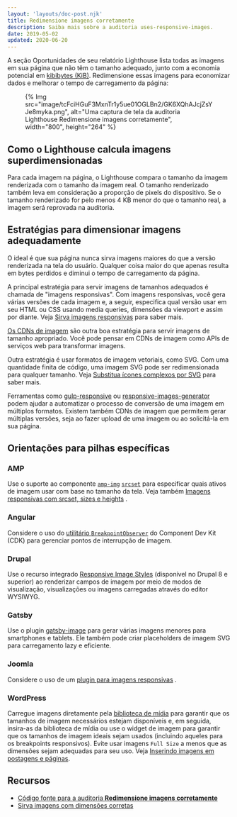 ```yaml
---
layout: 'layouts/doc-post.njk'
title: Redimensione imagens corretamente
description: Saiba mais sobre a auditoria uses-responsive-images.
date: 2019-05-02
updated: 2020-06-20
---
```


A seção Oportunidades de seu relatório Lighthouse lista todas as imagens em sua página que não têm o tamanho adequado, junto com a economia potencial em [kibibytes (KiB)](https://en.wikipedia.org/wiki/Kibibyte). Redimensione essas imagens para economizar dados e melhorar o tempo de carregamento da página:

<figure> {% Img src="image/tcFciHGuF3MxnTr1y5ue01OGLBn2/GK6XQhAJcjZsYJe8myka.png", alt="Uma captura de tela da auditoria Lighthouse Redimensione imagens corretamente", width="800", height="264" %}</figure>

## Como o Lighthouse calcula imagens superdimensionadas

Para cada imagem na página, o Lighthouse compara o tamanho da imagem renderizada com o tamanho da imagem real. O tamanho renderizado também leva em consideração a proporção de pixels do dispositivo. Se o tamanho renderizado for pelo menos 4 KB menor do que o tamanho real, a imagem será reprovada na auditoria.

## Estratégias para dimensionar imagens adequadamente

O ideal é que sua página nunca sirva imagens maiores do que a versão renderizada na tela do usuário. Qualquer coisa maior do que apenas resulta em bytes perdidos e diminui o tempo de carregamento da página.

A principal estratégia para servir imagens de tamanhos adequados é chamada de "imagens responsivas". Com imagens responsivas, você gera várias versões de cada imagem e, a seguir, especifica qual versão usar em seu HTML ou CSS usando media queries, dimensões da viewport e assim por diante. Veja [Sirva imagens responsivas](https://web.dev/serve-responsive-images/) para saber mais.

[Os CDNs de imagem](https://web.dev/image-cdns/) são outra boa estratégia para servir imagens de tamanho apropriado. Você pode pensar em CDNs de imagem como APIs de serviços web para transformar imagens.

Outra estratégia é usar formatos de imagem vetoriais, como SVG. Com uma quantidade finita de código, uma imagem SVG pode ser redimensionada para qualquer tamanho. Veja [Substitua ícones complexos por SVG](https://developers.google.com/web/fundamentals/design-and-ux/responsive/images#replace_complex_icons_with_svg) para saber mais.

Ferramentas como [gulp-responsive](https://www.npmjs.com/package/gulp-responsive) ou [responsive-images-generator](https://www.npmjs.com/package/responsive-images-generator) podem ajudar a automatizar o processo de conversão de uma imagem em múltiplos formatos. Existem também CDNs de imagem que permitem gerar múltiplas versões, seja ao fazer upload de uma imagem ou ao solicitá-la em sua página.

## Orientações para pilhas específicas

### AMP

Use o suporte ao componente [`amp-img`](https://amp.dev/documentation/components/amp-img/?format=websites) [`srcset`](https://web.dev/use-srcset-to-automatically-choose-the-right-image/) para especificar quais ativos de imagem usar com base no tamanho da tela. Veja também [Imagens responsivas com srcset, sizes e heights](https://amp.dev/documentation/guides-and-tutorials/develop/style_and_layout/art_direction/) .

### Angular

Considere o uso do [utilitário `BreakpointObserver`](https://material.angular.io/cdk/layout/overview) do Component Dev Kit (CDK) para gerenciar pontos de interrupção de imagem.

### Drupal

Use o recurso integrado [Responsive Image Styles](https://www.drupal.org/docs/8/mobile-guide/responsive-images-in-drupal-8) (disponível no Drupal 8 e superior) ao renderizar campos de imagem por meio de modos de visualização, visualizações ou imagens carregadas através do editor WYSIWYG.

### Gatsby

Use o plugin [gatsby-image](https://www.gatsbyjs.com/plugins/gatsby-image/) para gerar várias imagens menores para smartphones e tablets. Ele também pode criar placeholders de imagem SVG para carregamento lazy e eficiente.

### Joomla

Considere o uso de um [plugin para imagens responsivas](https://extensions.joomla.org/instant-search/?jed_live%5Bquery%5D=responsive%20images) .

### WordPress

Carregue imagens diretamente pela [biblioteca de mídia](https://wordpress.org/support/article/media-library-screen/) para garantir que os tamanhos de imagem necessários estejam disponíveis e, em seguida, insira-as da biblioteca de mídia ou use o widget de imagem para garantir que os tamanhos de imagem ideais sejam usados (incluindo aqueles para os breakpoints responsivos). Evite usar imagens `Full Size` a menos que as dimensões sejam adequadas para seu uso. Veja [Inserindo imagens em postagens e páginas](https://wordpress.org/support/article/inserting-images-into-posts-and-pages/).

## Recursos

- [Código fonte para a auditoria **Redimensione imagens corretamente**](https://github.com/GoogleChrome/lighthouse/blob/master/lighthouse-core/audits/byte-efficiency/uses-responsive-images.js)
- [Sirva imagens com dimensões corretas](https://web.dev/serve-images-with-correct-dimensions/)
